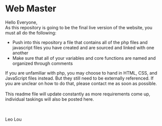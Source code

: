 # Web Master
Hello Everyone, <br>
As this repository is going to be the final live version of the website, you must all do the following: <br>
<ul>
<li>Push into this repository a file that contains all of the php files and javascript files you have created and are sourced and linked with one another</li>
<li>Make sure that all of your variables and core functions are named and organized through comments</li>
</ul>
If you are unfamiliar with php, you may choose to hand in HTML, CSS, and JavaScript files instead. But they still need to be externally referenced. If you are unclear on how to do that, please contact me as soon as possible. <br><br>
This readme file will update constantly as more requirements come up, individual taskings will also be posted here.<br><br><br>
<p/>Leo Lou
